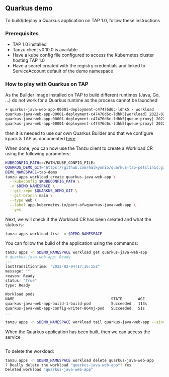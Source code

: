 ## Quarkus demo

To build/deploy a Quarkus application on TAP 1.0, follow these instructions

### Prerequisites

- TAP 1.0 installed
- Tanzu client v0.10.0 is available
- Have a kube config file configured to access the Kubernetes cluster hosting TAP 1.0
- Have a secret created with the registry credentials and linked to ServiceAccount default of the demo namespace

### How to play with Quarkus on TAP

As the Builder image installed on TAP to build different runtimes (Java, Go, ...) do not work for a Quarkus runtime as 
the process cannot be launched
```bash
+ quarkus-java-web-app-00001-deployment-c47476d6c-ldhk5 › workload
quarkus-java-web-app-00001-deployment-c47476d6c-ldhk5[workload] 2022-02-04T17:16:29.945282069+01:00 ERROR: failed to launch: determine start command: when there is no default process a command is required
quarkus-java-web-app-00001-deployment-c47476d6c-ldhk5[queue-proxy] 2022-02-04T17:16:31.895835508+01:00 aggressive probe error (failed 202 times): dial tcp 127.0.0.1:8080: connect: connection refused
quarkus-java-web-app-00001-deployment-c47476d6c-ldhk5[queue-proxy] 2022-02-04T17:16:31.895881215+01:00 timed out waiting for the condition
```
then it is needed to use our own Quarkus Builder and that we configure kpack & TAP as documented [here](runtimes/README.md)

When done, you can now use the Tanzu client to create a Workload CR using the following parameters:

```bash
KUBECONFIG_PATH=</PATH/KUBE_CONFIG_FILE>
QUARKUS_DEMO_GIT="https://github.com/halkyonio/quarkus-tap-petclinic.git"
DEMO_NAMESPACE=tap-demo
tanzu apps workload create quarkus-java-web-app \
  --kubeconfig $KUBECONFIG_PATH \
  -n $DEMO_NAMESPACE \
  --git-repo $QUARKUS_DEMO_GIT \
  --git-branch main \
  --type web \
  --label app.kubernetes.io/part-of=quarkus-java-web-app \
  --yes
```
Next, we will check if the Workload CR has been created and what the status is: 
```bash
tanzu apps workload list -n $DEMO_NAMESPACE
```
You can follow the build of the application using the commands:
```bash
tanzu apps -n $DEMO_NAMESPACE workload get quarkus-java-web-app
# quarkus-java-web-app: Ready
---
lastTransitionTime: "2022-02-04T17:16:15Z"
message: ""
reason: Ready
status: "True"
type: Ready

Workload pods
NAME                                           STATE       AGE
quarkus-java-web-app-build-1-build-pod         Succeeded   113s
quarkus-java-web-app-config-writer-864nj-pod   Succeeded   51s
...

tanzu apps -n $DEMO_NAMESPACE workload tail quarkus-java-web-app --since 10m --timestamp
```
When the Quarkus application has been built, then we can access the service
```bash

```

To delete the workload:
```bash
tanzu apps -n $DEMO_NAMESPACE workload delete quarkus-java-web-app 
? Really delete the workload "quarkus-java-web-app"? Yes
Deleted workload "quarkus-java-web-app"
```


